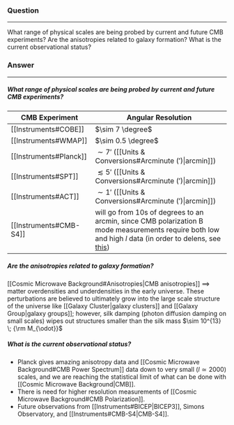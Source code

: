 ### Question
---
What range of physical scales are being probed by current and future CMB experiments? Are the anisotropies related to galaxy formation? What is the current observational status?

### Answer
---
##### What range of physical scales are being probed by current and future CMB experiments?

| <nobr>CMB Experiment</nobr> | <nobr>Angular Resolution</nobr>                                                                                                                                                                                                                                  |
| --------------------------- | ---------------------------------------------------------------------------------------------------------------------------------------------------------------------------------------------------------------------------------------------------------------- |
| [[Instruments#COBE]]        | $\sim 7 \degree$                                                                                                                                                                                                                                                 |
| [[Instruments#WMAP]]        | $\sim 0.5 \degree$                                                                                                                                                                                                                                               |
| [[Instruments#Planck]]      | $\sim 7'$ ([[Units & Conversions#Arcminute ($'$)\|arcmin]])                                                                                                                                                                                                      |
| [[Instruments#SPT]]         | $\lesssim 5'$ ([[Units & Conversions#Arcminute ($'$)\|arcmin]])                                                                                                                                                                                                  |
| [[Instruments#ACT]]         | $\sim 1'$ ([[Units & Conversions#Arcminute ($'$)\|arcmin]])                                                                                                                                                                                                      |
| [[Instruments#CMB-S4]]      | will go from 10s of degrees to an arcmin, since CMB polarization B mode measurements require both low and high $l$ data (in order to delens, see [this](https://indico.fnal.gov/event/12206/contributions/12877/attachments/8517/10858/CMB-S4_PAC_160621v2.pdf)) |

##### Are the anisotropies related to galaxy formation?

[[Cosmic Microwave Background#Anisotropies|CMB anisotropies]] $\implies$ matter overdensities and underdensities in the early universe. These perturbations are believed to ultimately grow into the large scale structure of the universe like [[Galaxy Cluster|galaxy clusters]] and [[Galaxy Group|galaxy groups]]; however, silk damping (photon diffusion damping on small scales) wipes out structures smaller than the silk mass $\sim 10^{13} \; {\rm M_{\odot}}$

##### What is the current observational status?

- Planck gives amazing anisotropy data and [[Cosmic Microwave Background#CMB Power Spectrum]] data down to very small ($l \simeq 2000$) scales, and we are reaching the statistical limit of what can be done with [[Cosmic Microwave Background|CMB]].
- There is need for higher resolution measurements of [[Cosmic Microwave Background#CMB Polarization]].
- Future observations from [[Instruments#BICEP|BICEP3]], Simons Observatory, and [[Instruments#CMB-S4|CMB-S4]].